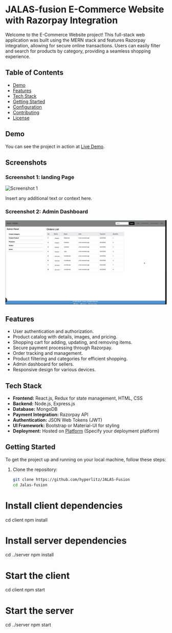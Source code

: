 # JALAS-fusion E-Commerce Website with Razorpay Integration 

Welcome to the E-Commerce Website project! This full-stack web application was built using the MERN stack and features Razorpay integration, allowing for secure online transactions. Users can easily filter and search for products by category, providing a seamless shopping experience.

## Table of Contents
- [Demo](#demo)
- [Features](#features)
- [Tech Stack](#tech-stack)
- [Getting Started](#getting-started)
- [Configuration](#configuration)
- [Contributing](#contributing)
- [License](#license)

## Demo

You can see the project in action at [Live Demo](your_live_demo_screenshot_link).

## Screenshots

### Screenshot 1: landing Page
![Screenshot 1](images/Screenshot1.png)

Insert any additional text or context here.

### Screenshot 2: Admin Dashboard
![Screenshot 2](images/orderlist.png)


## Features

- User authentication and authorization.
- Product catalog with details, images, and pricing.
- Shopping cart for adding, updating, and removing items.
- Secure payment processing through Razorpay.
- Order tracking and management.
- Product filtering and categories for efficient shopping.
- Admin dashboard for sellers.
- Responsive design for various devices.

## Tech Stack

- **Frontend:** React.js, Redux for state management, HTML, CSS
- **Backend:** Node.js, Express.js
- **Database:** MongoDB
- **Payment Integration:** Razorpay API
- **Authentication:** JSON Web Tokens (JWT)
- **UI Framework:** Bootstrap or Material-UI for styling
- **Deployment:** Hosted on [Platform]() (Specify your deployment platform)

## Getting Started

To get the project up and running on your local machine, follow these steps:

1. Clone the repository:
   ```bash
   git clone https://github.com/hyperlitz/JALAS-Fusion
   cd Jalas-fusion

# Install client dependencies
cd client
npm install

# Install server dependencies
cd ../server
npm install
# Start the client
cd client
npm start

# Start the server
cd ../server
npm start